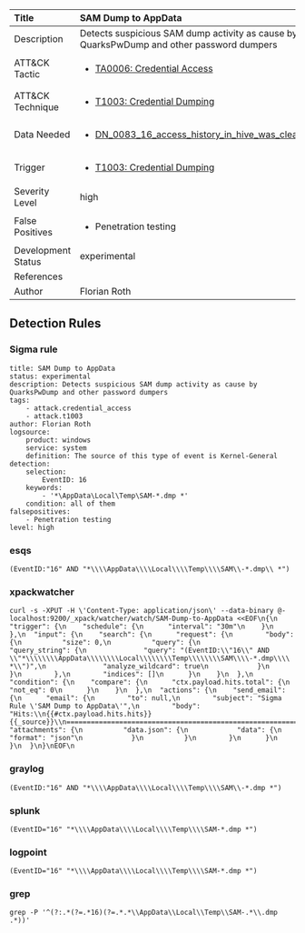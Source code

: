 | Title                | SAM Dump to AppData                                                                                                                                                 |
|:---------------------|:------------------------------------------------------------------------------------------------------------------------------------------------------------|
| Description          | Detects suspicious SAM dump activity as cause by QuarksPwDump and other password dumpers                                                                                                                                           |
| ATT&amp;CK Tactic    | <ul><li>[TA0006: Credential Access](https://attack.mitre.org/tactics/TA0006)</li></ul>  |
| ATT&amp;CK Technique | <ul><li>[T1003: Credential Dumping](https://attack.mitre.org/techniques/T1003)</li></ul>                             |
| Data Needed          | <ul><li>[DN_0083_16_access_history_in_hive_was_cleared](../Data_Needed/DN_0083_16_access_history_in_hive_was_cleared.md)</li></ul>                                                         |
| Trigger              | <ul><li>[T1003: Credential Dumping](../Triggers/T1003.md)</li></ul>  |
| Severity Level       | high                                                                                                                                                 |
| False Positives      | <ul><li>Penetration testing</li></ul>                                                                  |
| Development Status   | experimental                                                                                                                                                |
| References           | <ul></ul>                                                          |
| Author               | Florian Roth                                                                                                                                                |


## Detection Rules

### Sigma rule

```
title: SAM Dump to AppData
status: experimental
description: Detects suspicious SAM dump activity as cause by QuarksPwDump and other password dumpers
tags:
    - attack.credential_access
    - attack.t1003
author: Florian Roth
logsource:
    product: windows
    service: system
    definition: The source of this type of event is Kernel-General
detection:
    selection:
        EventID: 16
    keywords:
        - '*\AppData\Local\Temp\SAM-*.dmp *'
    condition: all of them
falsepositives:
    - Penetration testing
level: high

```




### esqs
    
```
(EventID:"16" AND "*\\\\AppData\\\\Local\\\\Temp\\\\SAM\\-*.dmp\\ *")
```


### xpackwatcher
    
```
curl -s -XPUT -H \'Content-Type: application/json\' --data-binary @- localhost:9200/_xpack/watcher/watch/SAM-Dump-to-AppData <<EOF\n{\n  "trigger": {\n    "schedule": {\n      "interval": "30m"\n    }\n  },\n  "input": {\n    "search": {\n      "request": {\n        "body": {\n          "size": 0,\n          "query": {\n            "query_string": {\n              "query": "(EventID:\\"16\\" AND \\"*\\\\\\\\AppData\\\\\\\\Local\\\\\\\\Temp\\\\\\\\SAM\\\\-*.dmp\\\\ *\\")",\n              "analyze_wildcard": true\n            }\n          }\n        },\n        "indices": []\n      }\n    }\n  },\n  "condition": {\n    "compare": {\n      "ctx.payload.hits.total": {\n        "not_eq": 0\n      }\n    }\n  },\n  "actions": {\n    "send_email": {\n      "email": {\n        "to": null,\n        "subject": "Sigma Rule \'SAM Dump to AppData\'",\n        "body": "Hits:\\n{{#ctx.payload.hits.hits}}{{_source}}\\n================================================================================\\n{{/ctx.payload.hits.hits}}",\n        "attachments": {\n          "data.json": {\n            "data": {\n              "format": "json"\n            }\n          }\n        }\n      }\n    }\n  }\n}\nEOF\n
```


### graylog
    
```
(EventID:"16" AND "*\\\\AppData\\\\Local\\\\Temp\\\\SAM\\-*.dmp *")
```


### splunk
    
```
(EventID="16" "*\\\\AppData\\\\Local\\\\Temp\\\\SAM-*.dmp *")
```


### logpoint
    
```
(EventID="16" "*\\\\AppData\\\\Local\\\\Temp\\\\SAM-*.dmp *")
```


### grep
    
```
grep -P '^(?:.*(?=.*16)(?=.*.*\\AppData\\Local\\Temp\\SAM-.*\\.dmp .*))'
```


